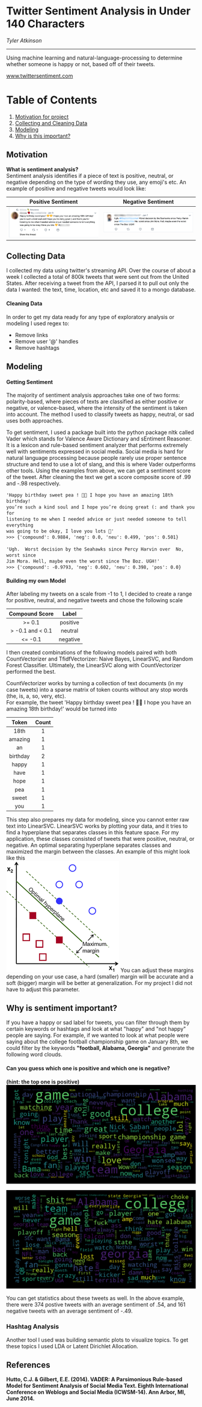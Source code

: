 # Twitter Sentiment Analysis in Under 140 Characters
  
*Tyler Atkinson*
  
---
Using machine learning and natural-language-processing to determine whether someone is happy or not, based off of their tweets.

www.twittersentiment.com

# Table of Contents
  1. [Motivation for project](#motivation)
  2. [Collecting and Cleaning Data](#data)
  3. [Modeling](#modeling)
  4. [Why is this important?](#important)
  
## Motivation
**What is sentiment analysis?**  
Sentiment analysis identifies if a piece of text is positive, neutral, or negative depending on the type of wording they use, any emoji's etc. An example of positive and negative tweets would look like:

  
Positive Sentiment          |  Negative Sentiment
:--------------------------:|:-------------------------:
![](images/happy_tweet.png) |  ![](images/sad_tweet.png)
  
  
## Collecting Data
I collected my data using twitter's streaming API. Over the course of about a week I collected a total of 800k tweets that were sent out from the United States. After receiving a tweet from the API, I parsed it to pull out only the data I wanted: the text, time, location, etc and saved it to a mongo database. 
#### Cleaning Data
In order to get my data ready for any type of exploratory analysis or modeling I used regex to:
- Remove links
- Remove user '@' handles
- Remove hashtags
  
  
## Modeling
#### Getting Sentiment
The majority of sentiment analysis approaches take one of two forms: polarity-based, where pieces of texts are classified as either positive or negative, or valence-based, where the intensity of the sentiment is taken into account. The method I used to classify tweets as happy, neutral, or sad uses both approaches.  
  
To get sentiment, I used a package built into the python package nltk called Vader which stands for Valence Aware Dictionary and sEntiment Reasoner. It is a lexicon and rule-based sentiment analyzer that performs extremely well with sentiments expressed in social media. Social media is hard for natural language processing because people rarely use proper sentence structure and tend to use a lot of slang, and this is where Vader outperforms other tools.
Using the examples from above, we can get a sentiment score of the tweet. After cleaning the text we get a score composite score of .99 and -.98 respectively.
~~~
'Happy birthday sweet pea ! 💛💛 I hope you have an amazing 18th birthday!
you’re such a kind soul and I hope you’re doing great (: and thank you for
listening to me when I needed advice or just needed someone to tell everything
was going to be okay, I love you lots 💛'
>>> {'compound': 0.9884, 'neg': 0.0, 'neu': 0.499, 'pos': 0.501}

'Ugh.  Worst decision by the Seahawks since Percy Harvin over  No, worst since
Jim Mora. Hell, maybe even the worst since The Boz. UGH!'
>>> {'compound': -0.9793, 'neg': 0.602, 'neu': 0.398, 'pos': 0.0}
~~~
  
#### Building my own Model
After labeling my tweets on a scale from -1 to 1, I decided to create a range for positive, neutral, and negative tweets and chose the following scale  

| Compound Score      | Label      |
| :-----------------: | :--------: |
| >= 0.1              | positive   |
| > -0.1 and < 0.1    | neutral    |
| <= -0.1             | negative   |

I then created combinations of the following models paired with both CountVectorizer and TfidfVectorizer: Naive Bayes, LinearSVC, and Random Forest Classifier. Ultimately, the LinearSVC along with CountVectorizer performed the best.  
  
CountVectorizer works by turning a collection of text documents (in my case tweets) into a sparse matrix of token counts without any stop words (the, is, a, so, very, etc).  
For example, the tweet 'Happy birthday sweet pea ! 💛💛 I hope you have an amazing 18th birthday!' would be turned into  
  
| Token | Count |
| :----:| :----:|
| 18th  |  1    |
| amazing  |  1    |
| an  |  1    |
| birthday  |  2    |
| happy  |  1    |
| have  |  1    |
| hope  |  1    |
| pea  |  1    |
| sweet  |  1    |
| you  |  1    |
  
This step also prepares my data for modeling, since you cannot enter raw text into LinearSVC. LinearSVC works by plotting your data, and it tries to find a hyperplane that separates classes in this feature space. For my application, these classes consisted of tweets that were positive, neutral, or negative. An optimal separating hyperplane separates classes and maximized the margin between the classes. An example of this might look like this  
![](images/hyperplane.png)
You can adjust these margins depending on your use case, a hard (smaller) margin will be accurate and a soft (bigger) margin will be better at generalization. For my project I did not have to adjust this parameter. 
  
## Why is sentiment important?
If you have a happy or sad label for tweets, you can filter through them by certain keywords or hashtags and look at what "happy" and "not happy" people are saying. For example, if we wanted to look at what people were saying about the college football championship game on January 8th, we could filter by the keywords **"football, Alabama, Georgia"** and generate the following word clouds.
 
#### Can you guess which one is positive and which one is negative?  
**(hint: the top one is positive)**
![](images/pos_cloud.png)  

![](images/neg_cloud.png)

You can get statistics about these tweets as well. In the above example, there were 374 postive tweets with an average sentiment of .54, and 161 negative tweets with an average sentiment of -.49. 
  
### Hashtag Analysis
Another tool I used was building semantic plots to visualize topics. To get these topics I used LDA or Latent Dirichlet Allocation. 
  
  
  
## References
  **Hutto, C.J. & Gilbert, E.E. (2014). VADER: A Parsimonious Rule-based Model for Sentiment Analysis of Social Media Text. Eighth International Conference on Weblogs and Social Media (ICWSM-14). Ann Arbor, MI, June 2014.** 







